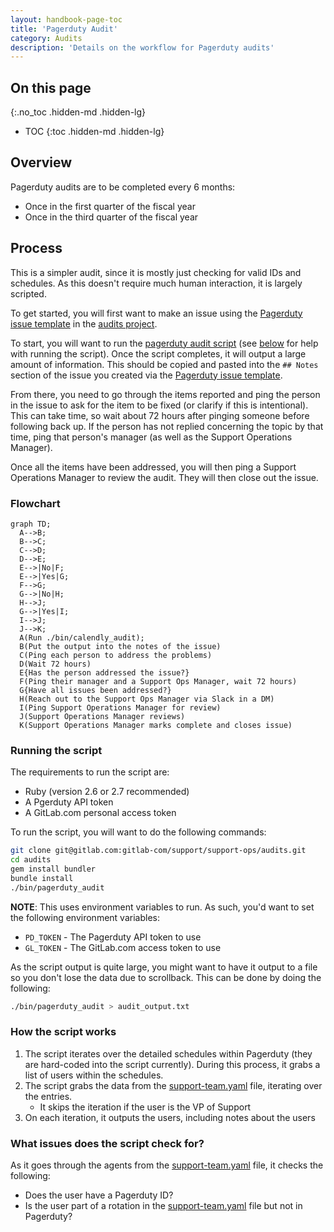 ```yaml
---
layout: handbook-page-toc
title: 'Pagerduty Audit'
category: Audits
description: 'Details on the workflow for Pagerduty audits'
---
```


## On this page
{:.no_toc .hidden-md .hidden-lg}

- TOC
{:toc .hidden-md .hidden-lg}

## Overview

Pagerduty audits are to be completed every 6 months:

* Once in the first quarter of the fiscal year
* Once in the third quarter of the fiscal year

## Process

This is a simpler audit, since it is mostly just checking for valid IDs and
schedules. As this doesn't require much human interaction, it is largely
scripted.

To get started, you will first want to make an issue using the
[Pagerduty issue template](https://gitlab.com/gitlab-com/support/support-ops/support-ops-tools/audits/-/issues/new?issuable_template=Pagerduty)
in the
[audits project](https://gitlab.com/gitlab-com/support/support-ops/support-ops-tools/audits).

To start, you will want to run the
[pagerduty audit script](https://gitlab.com/gitlab-com/support/support-ops/support-ops-tools/audits/-/blob/master/bin/pagerduty_audit)
(see [below](#running-the-script) for help with running the script). Once the
script completes, it will output a large amount of information. This should be
copied and pasted into the `## Notes` section of the issue you created via the
[Pagerduty issue template](https://gitlab.com/gitlab-com/support/support-ops/support-ops-tools/audits/-/issues/new?issuable_template=Pagerduty).

From there, you need to go through the items reported and ping the person in
the issue to ask for the item to be fixed (or clarify if this is intentional).
This can take time, so wait about 72 hours after pinging someone before
following back up. If the person has not replied concerning the topic by that
time, ping that person's manager (as well as the Support Operations Manager).

Once all the items have been addressed, you will then ping a Support Operations
Manager to review the audit. They will then close out the issue.

### Flowchart

```mermaid
graph TD;
  A-->B;
  B-->C;
  C-->D;
  D-->E;
  E-->|No|F;
  E-->|Yes|G;
  F-->G;
  G-->|No|H;
  H-->J;
  G-->|Yes|I;
  I-->J;
  J-->K;
  A(Run ./bin/calendly_audit);
  B(Put the output into the notes of the issue)
  C(Ping each person to address the problems)
  D(Wait 72 hours)
  E{Has the person addressed the issue?}
  F(Ping their manager and a Support Ops Manager, wait 72 hours)
  G{Have all issues been addressed?}
  H(Reach out to the Support Ops Manager via Slack in a DM)
  I(Ping Support Operations Manager for review)
  J(Support Operations Manager reviews)
  K(Support Operations Manager marks complete and closes issue)
```

### Running the script

The requirements to run the script are:

* Ruby (version 2.6 or 2.7 recommended)
* A Pgerduty API token
* A GitLab.com personal access token

To run the script, you will want to do the following commands:

```bash
git clone git@gitlab.com:gitlab-com/support/support-ops/audits.git
cd audits
gem install bundler
bundle install
./bin/pagerduty_audit
```

**NOTE**: This uses environment variables to run. As such, you'd want to set
the following environment variables:

* `PD_TOKEN` - The Pagerduty API token to use
* `GL_TOKEN` - The GitLab.com access token to use

As the script output is quite large, you might want to have it output to a file
so you don't lose the data due to scrollback. This can be done by doing the
following:

```bash
./bin/pagerduty_audit > audit_output.txt
```

### How the script works

1. The script iterates over the detailed schedules within Pagerduty (they are
   hard-coded into the script currently). During this process, it grabs a list
   of users within the schedules.
1. The script grabs the data from the
   [support-team.yaml](https://gitlab.com/gitlab-com/support/team/-/blob/master/data/support-team.yaml)
   file, iterating over the entries.
   * It skips the iteration if the user is the VP of Support
1. On each iteration, it outputs the users, including notes about the users

### What issues does the script check for?

As it goes through the agents from the
[support-team.yaml](https://gitlab.com/gitlab-com/support/team/-/blob/master/data/support-team.yaml)
file, it checks the following:

* Does the user have a Pagerduty ID?
* Is the user part of a rotation in the
  [support-team.yaml](https://gitlab.com/gitlab-com/support/team/-/blob/master/data/support-team.yaml)
  file but not in Pagerduty?
